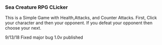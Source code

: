 ### Sea Creature RPG CLicker
This is a Simple Game with Health,Attacks, and Counter Attacks.
First, Click your character and then your opponent.
If you defeat your opponent then choose your next.

9/13/18
Fixed major bug 
1.0v published

